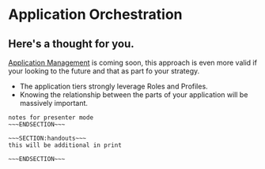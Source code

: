 <!SLIDE>
# Application Orchestration #
## Here's a thought for you. ##

[Application Management](https://puppetlabs.com/introducing-puppet-application-orchestration) is coming soon, this approach is even more valid if your looking to the future and that as part fo your strategy. 
* The application tiers strongly leverage Roles and Profiles.
* Knowing the relationship between the parts of your application will be massively important. 



~~~SECTION:notes~~~
notes for presenter mode
~~~ENDSECTION~~~

~~~SECTION:handouts~~~
this will be additional in print

~~~ENDSECTION~~~

